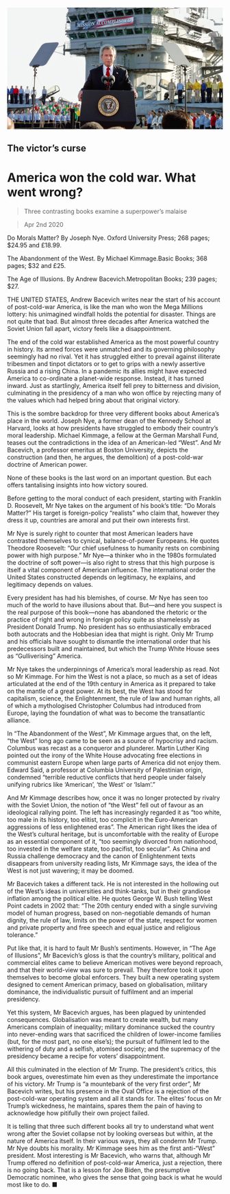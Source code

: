 ![](./images/20200404_BKP013_0.jpg)

## The victor’s curse

# America won the cold war. What went wrong?

> Three contrasting books examine a superpower’s malaise

> Apr 2nd 2020

Do Morals Matter? By Joseph Nye. Oxford University Press; 268 pages; $24.95 and £18.99.

The Abandonment of the West. By Michael Kimmage.Basic Books; 368 pages; $32 and £25.

The Age of Illusions. By Andrew Bacevich.Metropolitan Books; 239 pages; $27.

THE UNITED STATES, Andrew Bacevich writes near the start of his account of post-cold-war America, is like the man who won the Mega Millions lottery: his unimagined windfall holds the potential for disaster. Things are not quite that bad. But almost three decades after America watched the Soviet Union fall apart, victory feels like a disappointment.

The end of the cold war established America as the most powerful country in history. Its armed forces were unmatched and its governing philosophy seemingly had no rival. Yet it has struggled either to prevail against illiterate tribesmen and tinpot dictators or to get to grips with a newly assertive Russia and a rising China. In a pandemic its allies might have expected America to co-ordinate a planet-wide response. Instead, it has turned inward. Just as startlingly, America itself fell prey to bitterness and division, culminating in the presidency of a man who won office by rejecting many of the values which had helped bring about that original victory.

This is the sombre backdrop for three very different books about America’s place in the world. Joseph Nye, a former dean of the Kennedy School at Harvard, looks at how presidents have struggled to embody their country’s moral leadership. Michael Kimmage, a fellow at the German Marshall Fund, teases out the contradictions in the idea of an American-led “West”. And Mr Bacevich, a professor emeritus at Boston University, depicts the construction (and then, he argues, the demolition) of a post-cold-war doctrine of American power.

None of these books is the last word on an important question. But each offers tantalising insights into how victory soured.

Before getting to the moral conduct of each president, starting with Franklin D. Roosevelt, Mr Nye takes on the argument of his book’s title: “Do Morals Matter?” His target is foreign-policy “realists” who claim that, however they dress it up, countries are amoral and put their own interests first.

Mr Nye is surely right to counter that most American leaders have contrasted themselves to cynical, balance-of-power Europeans. He quotes Theodore Roosevelt: “Our chief usefulness to humanity rests on combining power with high purpose.” Mr Nye—a thinker who in the 1980s formulated the doctrine of soft power—is also right to stress that this high purpose is itself a vital component of American influence. The international order the United States constructed depends on legitimacy, he explains, and legitimacy depends on values.

Every president has had his blemishes, of course. Mr Nye has seen too much of the world to have illusions about that. But—and here you suspect is the real purpose of this book—none has abandoned the rhetoric or the practice of right and wrong in foreign policy quite as shamelessly as President Donald Trump. No president has so enthusiastically embraced both autocrats and the Hobbesian idea that might is right. Only Mr Trump and his officials have sought to dismantle the international order that his predecessors built and maintained, but which the Trump White House sees as “Gulliverising” America.

Mr Nye takes the underpinnings of America’s moral leadership as read. Not so Mr Kimmage. For him the West is not a place, so much as a set of ideas articulated at the end of the 19th century in America as it prepared to take on the mantle of a great power. At its best, the West has stood for capitalism, science, the Enlightenment, the rule of law and human rights, all of which a mythologised Christopher Columbus had introduced from Europe, laying the foundation of what was to become the transatlantic alliance.

In “The Abandonment of the West”, Mr Kimmage argues that, on the left, “the West” long ago came to be seen as a source of hypocrisy and racism. Columbus was recast as a conqueror and plunderer. Martin Luther King pointed out the irony of the White House advocating free elections in communist eastern Europe when large parts of America did not enjoy them. Edward Said, a professor at Columbia University of Palestinian origin, condemned “terrible reductive conflicts that herd people under falsely unifying rubrics like ‘American’, ‘the West’ or ‘Islam’.”

And Mr Kimmage describes how, once it was no longer protected by rivalry with the Soviet Union, the notion of “the West” fell out of favour as an ideological rallying point. The left has increasingly regarded it as “too white, too male in its history, too elitist, too complicit in the Euro-American aggressions of less enlightened eras”. The American right likes the idea of the West’s cultural heritage, but is uncomfortable with the reality of Europe as an essential component of it, “too seemingly divorced from nationhood, too invested in the welfare state, too pacifist, too secular”. As China and Russia challenge democracy and the canon of Enlightenment texts disappears from university reading lists, Mr Kimmage says, the idea of the West is not just wavering; it may be doomed.

Mr Bacevich takes a different tack. He is not interested in the hollowing out of the West’s ideas in universities and think-tanks, but in their grandiose inflation among the political elite. He quotes George W. Bush telling West Point cadets in 2002 that: “The 20th century ended with a single surviving model of human progress, based on non-negotiable demands of human dignity, the rule of law, limits on the power of the state, respect for women and private property and free speech and equal justice and religious tolerance.”

Put like that, it is hard to fault Mr Bush’s sentiments. However, in “The Age of Illusions”, Mr Bacevich’s gloss is that the country’s military, political and commercial elites came to believe American motives were beyond reproach, and that their world-view was sure to prevail. They therefore took it upon themselves to become global enforcers. They built a new operating system designed to cement American primacy, based on globalisation, military dominance, the individualistic pursuit of fulfilment and an imperial presidency.

Yet this system, Mr Bacevich argues, has been plagued by unintended consequences. Globalisation was meant to create wealth, but many Americans complain of inequality; military dominance sucked the country into never-ending wars that sacrificed the children of lower-income families (but, for the most part, no one else’s); the pursuit of fulfilment led to the withering of duty and a selfish, atomised society; and the supremacy of the presidency became a recipe for voters’ disappointment.

All this culminated in the election of Mr Trump. The president’s critics, this book argues, overestimate him even as they underestimate the importance of his victory. Mr Trump is “a mountebank of the very first order”, Mr Bacevich writes, but his presence in the Oval Office is a rejection of the post-cold-war operating system and all it stands for. The elites’ focus on Mr Trump’s wickedness, he maintains, spares them the pain of having to acknowledge how pitifully their own project failed.

It is telling that three such different books all try to understand what went wrong after the Soviet collapse not by looking overseas but within, at the nature of America itself. In their various ways, they all condemn Mr Trump. Mr Nye doubts his morality. Mr Kimmage sees him as the first anti-“West” president. Most interesting is Mr Bacevich, who warns that, although Mr Trump offered no definition of post-cold-war America, just a rejection, there is no going back. That is a lesson for Joe Biden, the presumptive Democratic nominee, who gives the sense that going back is what he would most like to do. ■